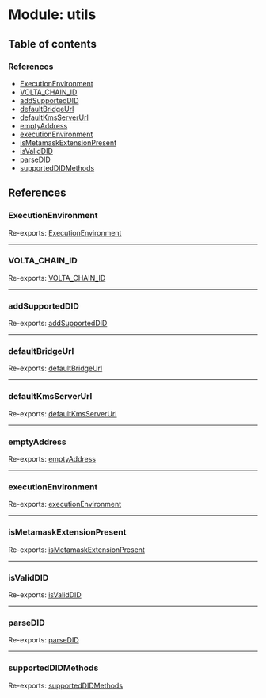 # Module: utils

## Table of contents

### References

- [ExecutionEnvironment](utils.md#executionenvironment)
- [VOLTA\_CHAIN\_ID](utils.md#volta_chain_id)
- [addSupportedDID](utils.md#addsupporteddid)
- [defaultBridgeUrl](utils.md#defaultbridgeurl)
- [defaultKmsServerUrl](utils.md#defaultkmsserverurl)
- [emptyAddress](utils.md#emptyaddress)
- [executionEnvironment](utils.md#executionenvironment)
- [isMetamaskExtensionPresent](utils.md#ismetamaskextensionpresent)
- [isValidDID](utils.md#isvaliddid)
- [parseDID](utils.md#parsedid)
- [supportedDIDMethods](utils.md#supporteddidmethods)

## References

### ExecutionEnvironment

Re-exports: [ExecutionEnvironment](../enums/utils_detectEnvironment.ExecutionEnvironment.md)

___

### VOLTA\_CHAIN\_ID

Re-exports: [VOLTA\_CHAIN\_ID](utils_constants.md#volta_chain_id)

___

### addSupportedDID

Re-exports: [addSupportedDID](utils_did.md#addsupporteddid)

___

### defaultBridgeUrl

Re-exports: [defaultBridgeUrl](utils_constants.md#defaultbridgeurl)

___

### defaultKmsServerUrl

Re-exports: [defaultKmsServerUrl](utils_constants.md#defaultkmsserverurl)

___

### emptyAddress

Re-exports: [emptyAddress](utils_constants.md#emptyaddress)

___

### executionEnvironment

Re-exports: [executionEnvironment](utils_detectEnvironment.md#executionenvironment)

___

### isMetamaskExtensionPresent

Re-exports: [isMetamaskExtensionPresent](utils_detectEnvironment.md#ismetamaskextensionpresent)

___

### isValidDID

Re-exports: [isValidDID](utils_did.md#isvaliddid)

___

### parseDID

Re-exports: [parseDID](utils_did.md#parsedid)

___

### supportedDIDMethods

Re-exports: [supportedDIDMethods](utils_did.md#supporteddidmethods)
